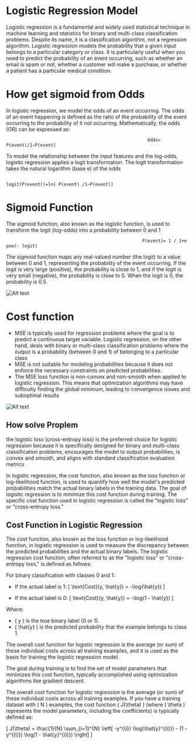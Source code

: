 # Logistic Regression Model 

Logistic regression is a fundamental and widely used statistical technique in machine learning and statistics for binary and multi-class classification problems. Despite its name, it is a classification algorithm, not a regression algorithm. Logistic regression models the probability that a given input belongs to a particular category or class. It is particularly useful when you need to predict the probability of an event occurring, such as whether an email is spam or not, whether a customer will make a purchase, or whether a patient has a particular medical condition.

# How get sigmoid from Odds 

In logistic regression, we model the odds of an event occurring. The odds of an event happening is defined as the ratio of the probability of the event occurring to the probability of it not occurring. Mathematically, the odds (OR) can be expressed as:

                                                          Odds= P(event)/1−P(event)
                                                                        

To model the relationship between the input features and the log-odds, logistic regression applies a logit transformation. The logit transformation takes the natural logarithm (base e) of the odds
​      

                                                          logit(P(event))=ln( P(event) /1−P(event))



  # Sigmoid Function

  The sigmoid function, also known as the logistic function, is used to transform the logit (log-odds) into a probability between 0 and 1

                                                        P(event)= 1 / 1+e pow(- logit)


 The sigmoid function maps any real-valued number (the logit) to a value between 0 and 1, representing the probability of the event occurring. If the logit is very large (positive), the probability is close to 1, and if the logit is very small (negative), the probability is close to 0. When the logit is 0, the probability is 0.5.

​![Alt text](https://th.bing.com/th/id/R.1e57c046e521fa3dd1d93fdc28fcae09?rik=cKAknoKsD0tpDg&pid=ImgRaw&r=0)


# Cost function 

- MSE is typically used for regression problems where the goal is to predict a continuous target variable. Logistic regression, on the other hand, deals with binary or multi-class classification problems where the 
  output is a probability (between 0 and 1) of belonging to a particular class
- MSE is not suitable for modeling probabilities because it does not enforce the necessary constraints on predicted probabilities.
- The MSE loss function is non-convex and non-smooth when applied to logistic regression. This means that optimization algorithms may have difficulty finding the global minimum, leading to convergence issues and suboptimal results

​![Alt text](https://th.bing.com/th/id/OIP.Mcij1eXbWrxWe2IpBNNkrAAAAA?pid=ImgDet&rs=1)


## How solve Proplem 

the logistic loss (cross-entropy loss) is the preferred choice for logistic regression because it is specifically designed for binary and multi-class classification problems, encourages the model to output probabilities, is convex and smooth, and aligns with standard classification evaluation metrics

In logistic regression, the cost function, also known as the loss function or log-likelihood function, is used to quantify how well the model's predicted probabilities match the actual binary labels in the training data. The goal of logistic regression is to minimize this cost function during training. The specific cost function used in logistic regression is called the "logistic loss" or "cross-entropy loss."
## Cost Function in Logistic Regression

The cost function, also known as the loss function or log-likelihood function, in logistic regression is used to measure the discrepancy between the predicted probabilities and the actual binary labels. The logistic regression cost function, often referred to as the "logistic loss" or "cross-entropy loss," is defined as follows:

For binary classification with classes 0 and 1:

- If the actual label is 1:
  \[ \text{Cost}(y, \hat{y}) = -\log(\hat{y}) \]

- If the actual label is 0:
  \[ \text{Cost}(y, \hat{y}) = -\log(1 - \hat{y}) \]

Where:
- \( y \) is the true binary label (0 or 1).
- \( \hat{y} \) is the predicted probability that the example belongs to class 1.

The overall cost function for logistic regression is the average (or sum) of these individual costs across all training examples, and it is used as the basis for training the logistic regression model.

The goal during training is to find the set of model parameters that minimizes this cost function, typically accomplished using optimization algorithms like gradient descent.


The overall cost function for logistic regression is the average (or sum) of these individual costs across all training examples. If you have a training dataset with \( N \) examples, the cost function \( J(\theta) \) (where \( \theta \) represents the model parameters, including the coefficients) is typically defined as:

\[ J(\theta) = \frac{1}{N} \sum_{i=1}^{N} \left[ -y^{(i)} \log(\hat{y}^{(i)}) - (1 - y^{(i)}) \log(1 - \hat{y}^{(i)}) \right] \]

